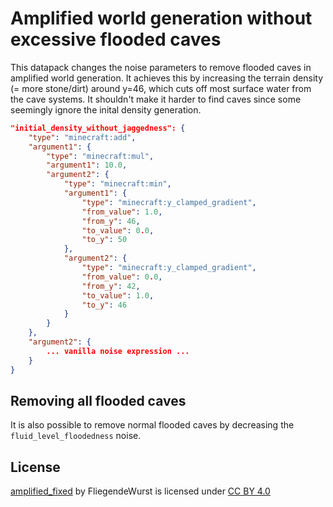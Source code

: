 # Amplified world generation without excessive flooded caves

This datapack changes the noise parameters to remove flooded caves in amplified world generation.
It achieves this by increasing the terrain density (= more stone/dirt) around y=46,
which cuts off most surface water from the cave systems.
It shouldn't make it harder to find caves since some seemingly ignore the inital density generation.

```json
"initial_density_without_jaggedness": {
    "type": "minecraft:add",
    "argument1": {
        "type": "minecraft:mul",
        "argument1": 10.0,
        "argument2": {
            "type": "minecraft:min",
            "argument1": {
                "type": "minecraft:y_clamped_gradient",
                "from_value": 1.0,
                "from_y": 46,
                "to_value": 0.0,
                "to_y": 50
            },
            "argument2": {
                "type": "minecraft:y_clamped_gradient",
                "from_value": 0.0,
                "from_y": 42,
                "to_value": 1.0,
                "to_y": 46
            }
        }
    },
    "argument2": {
        ... vanilla noise expression ...
    }
}
```

## Removing all flooded caves

It is also possible to remove normal flooded caves by decreasing the `fluid_level_floodedness` noise.


## License

 <p xmlns:cc="http://creativecommons.org/ns#" xmlns:dct="http://purl.org/dc/terms/"><a property="dct:title" rel="cc:attributionURL" href="https://github.com/FliegendeWurst/amplified_fixed">amplified_fixed</a> by <span property="cc:attributionName">FliegendeWurst</span> is licensed under <a href="http://creativecommons.org/licenses/by/4.0/?ref=chooser-v1" target="_blank" rel="license noopener noreferrer" style="display:inline-block;">CC BY 4.0</a></p> 
